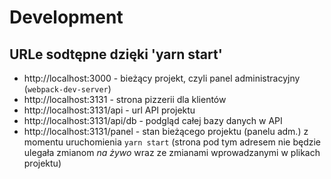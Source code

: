 # Development

## URLe sodtępne dzięki 'yarn start'

- http://localhost:3000 - bieżący projekt, czyli panel administracyjny (`webpack-dev-server`)
- http://localhost:3131 - strona pizzerii dla klientów
- http://localhost:3131/api - url API projektu
- http://localhost:3131/api/db - podgląd całej bazy danych w API
- http://localhost:3131/panel - stan bieżącego projektu (panelu adm.) z momentu uruchomienia `yarn start` (strona pod tym adresem nie będzie ulegała zmianom *na żywo* wraz ze zmianami wprowadzanymi w plikach projektu)
